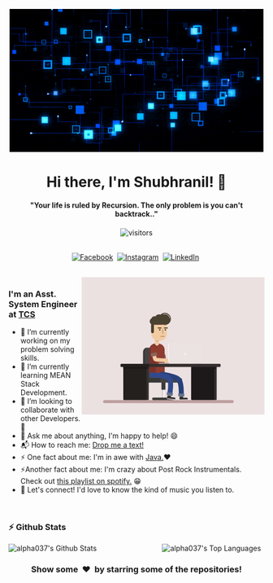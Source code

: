 <p align="center">
  <img src="res/banner.gif">
</p>

<p>
  <h1 align="center"><b>Hi there, I'm Shubhranil! 👋</b></h1>
</p>

<p>
  <h4 align="center"><b>"Your life is ruled by Recursion. The only problem is you can't backtrack.."</b></h4>
</p>

<p align="center">
    <img align="center" alt="visitors" src="https://gpvc.arturio.dev/alpha037" />
</p>

<p align="center">
<br>
<a href="https://www.facebook.com/alpha037"><img src="https://img.shields.io/badge/facebook-%231877F2.svg?&style=for-the-badge&logo=facebook&logoColor=white" alt="Facebook" /></a>&nbsp;
<a href="https://instagram.com/subhranil_dutta"><img src="https://img.shields.io/badge/instagram-%23E4405F.svg?&style=for-the-badge&logo=instagram&logoColor=white" alt="Instagram" /></a>&nbsp;
<a href="https://www.linkedin.com/in/shubhranil-dutta-profile/"><img src="https://img.shields.io/badge/linkedin-%230077B5.svg?&style=for-the-badge&logo=linkedin&logoColor=white" alt="LinkedIn" /></a>&nbsp;
</p>

<br>

<img align="right" height="270px" alt="GIF" src="res/laptop-guy.gif" />

### I'm an Asst. System Engineer at [TCS](https://www.tcs.com/)

- 🔭 I’m currently working on my problem solving skills.
- 🌱 I’m currently learning MEAN Stack Development.
- 👯 I’m looking to collaborate with other Developers. :raised_hands:
- 💬 Ask me about anything, I'm happy to help! :smile:
- 📬 How to reach me: [Drop me a text!][linkedin]
- ⚡ One fact about me: I'm in awe with [Java.](https://www.oracle.com/java/technologies/)❤️
- ⚡Another fact about me: I'm crazy about Post Rock Instrumentals. Check out [this playlist on spotify.](https://open.spotify.com/playlist/2cmd5Q6nCwHjnJ0X7ipyeL?si=TV6jtYowSj-qdnsjuZYVXw) :grin:
- 🎵 Let's connect! I'd love to know the kind of music you listen to.

<br>

### :zap: Github Stats

  <img align="left" src="https://github-readme-stats.vercel.app/api?username=alpha037&show_icons=true&title_color=fff&icon_color=79ff97&text_color=efefef&bg_color=24292e" alt="alpha037's Github Stats" width="60%">
  
<img src="https://github-readme-stats.vercel.app/api/top-langs/?username=alpha037&show_icons=true&hide_border=true&theme=radical" width="37%" alt="alpha037's Top Languages">

<br>

<div align="center">
<h3 align="center">Show some &nbsp;❤️&nbsp; by starring some of the repositories!</h3>

[instagram]: https://instagram.com/subhranil_dutta
[linkedin]: https://www.linkedin.com/in/shubhranil-dutta-profile/

